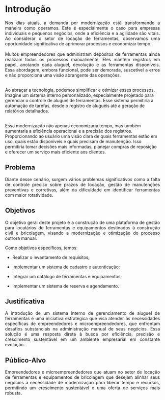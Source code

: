 # Introdução

<p align="justify">Nos dias atuais, a demanda por modernização está transformando a maneira como operamos. Este é especialmente o caso para empresas individuais e pequenos negócios, onde a eficiência e a agilidade são vitais. Ao considerar o setor de locação de ferramentas, observamos uma oportunidade significativa de aprimorar processos e economizar tempo.<br><br>
Muitos empreendedores que administram depósitos de ferramentas ainda realizam todos os processos manualmente. Eles mantêm registros em papel, anotando cada aluguel, devolução e as ferramentas disponíveis. Essa abordagem, embora funcional, pode ser demorada, suscetível a erros e não proporciona uma visão abrangente das operações.<br><br>
 
Ao abraçar a tecnologia, podemos simplificar e otimizar esses processos. Imagine um sistema interno personalizado, especialmente projetado para gerenciar o controle de aluguel de ferramentas. Esse sistema permitiria a automação de tarefas, desde o registro de aluguéis até a geração de relatórios detalhados.<br><br>

Essa modernização não apenas economizaria tempo, mas também aumentaria a eficiência operacional e a precisão dos registros. Proporcionando ao usuário uma visão clara de quais ferramentas estão em uso, quais estão disponíveis e quais precisam de manutenção. Isso permitiria tomar decisões mais informadas, planejar compras de reposição e oferecer um serviço mais eficiente aos clientes.</p>

## Problema
<p align="justify">Diante desse cenário, surgem vários problemas significativos como a falta de controle preciso sobre prazos de locação, gestão de manutenções preventivas e corretivas, além da dificuldade em identificar ferramentas com maior rotatividade.</p>

## Objetivos

<p align="justify">O objetivo geral deste projeto é a construção de uma plataforma de gestão para locatários de ferramentas e equipamentos destinados à construção civil e bricolagem, visando a modernização e otimização do processo outrora manual.
<p align="justify">Como objetivos específicos, temos:

- <p align="justify">Realizar o levantamento de requisitos;
- <p align="justify">Implementar um sistema de cadastro e autenticação;
- <p align="justify">Integrar um catálogo de ferramentas e equipamentos;
- <p align="justify">Implementar um sistema de reserva e agendamento.<br>


## Justificativa

<p align="justify">A introdução de um sistema interno de gerenciamento de aluguel de ferramentas é uma iniciativa estratégica que visa atender às necessidades específicas de  empreendedores e microempreendedores, que enfrentam desafios substanciais na administração manual de seus negócios. Essa solução é uma resposta direta à busca por eficiência, precisão e crescimento sustentável em um ambiente empresarial em constante evolução.

## Público-Alvo

<p align="justify">Empreendedores e  microempreendedores que atuam no setor de locação de ferramentas e equipamentos de bricolagem que desejam alinhar seus negócios a necessidade de modernização para liberar tempo e recursos, permitindo um crescimento sustentável e uma oferta de serviços mais robusta.
